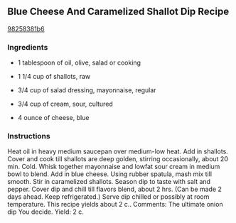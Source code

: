 ## Blue Cheese And Caramelized Shallot Dip Recipe

[98258381b6](http://cookeatshare.com/recipes/blue-cheese-and-caramelized-shallot-dip-87318)

### Ingredients

 - 1 tablespoon of oil, olive, salad or cooking

 - 1 1/4 cup of shallots, raw

 - 3/4 cup of salad dressing, mayonnaise, regular

 - 3/4 cup of cream, sour, cultured

 - 4 ounce of cheese, blue

### Instructions

Heat oil in heavy medium saucepan over medium-low heat. Add in shallots. Cover and cook till shallots are deep golden, stirring occasionally, about 20 min. Cold. Whisk together mayonnaise and lowfat sour cream in medium bowl to blend. Add in blue cheese. Using rubber spatula, mash mix till smooth. Stir in caramelized shallots. Season dip to taste with salt and pepper. Cover dip and chill till flavors blend, about 2 hrs. (Can be made 2 days ahead. Keep refrigerated.) Serve dip chilled or possibly at room temperature. This recipe yields about 2 c.. Comments: The ultimate onion dip You decide. Yield: 2 c.